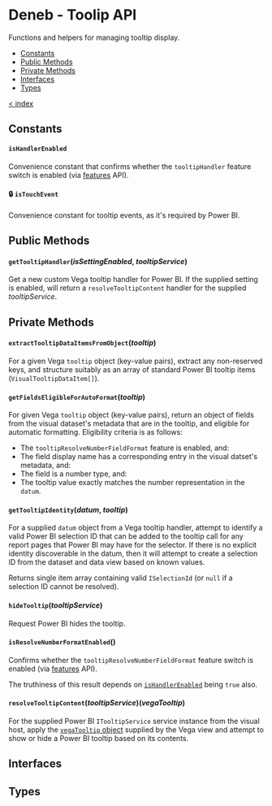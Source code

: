 # Deneb - Toolip API

Functions and helpers for managing tooltip display.

-   [Constants](#constants)
-   [Public Methods](#public-methods)
-   [Private Methods](#private-methods)
-   [Interfaces](#interfaces)
-   [Types](#types)

[< index](../README.md)

## Constants

#### `isHandlerEnabled`

Convenience constant that confirms whether the `tooltipHandler` feature switch is enabled (via [features](../features/README.md) API).

#### 🔒 `isTouchEvent`

Convenience constant for tooltip events, as it's required by Power BI.

## Public Methods

#### `getTooltipHandler`(_isSettingEnabled_, _tooltipService_)

Get a new custom Vega tooltip handler for Power BI. If the supplied setting is enabled, will return a `resolveTooltipContent` handler for the supplied _tooltipService_.

## Private Methods

#### `extractTooltipDataItemsFromObject`(_tooltip_)

For a given Vega `tooltip` object (key-value pairs), extract any non-reserved keys, and structure suitably as an array of standard Power BI tooltip items (`VisualTooltipDataItem[]`).

#### `getFieldsEligibleForAutoFormat`(_tooltip_)

For given Vega `tooltip` object (key-value pairs), return an object of fields from the visual dataset's metadata that are in the tooltip, and eligible for automatic formatting. Eligibility criteria is as follows:

-   The `tooltipResolveNumberFieldFormat` feature is enabled, and:
-   The field display name has a corresponding entry in the visual datset's metadata, and:
-   The field is a number type, and:
-   The tooltip value exactly matches the number representation in the `datum`.

#### `getTooltipIdentity`(_datum_, _tooltip_)

For a supplied `datum` object from a Vega tooltip handler, attempt to identify a valid Power BI selection ID that can be added to the tooltip call for any report pages that Power BI may have for the selector. If there is no explicit identity discoverable in the datum, then it will attempt to create a selection ID from the dataset and data view based on known values.

Returns single item array containing valid `ISelectionId` (or `null` if a selection ID cannot be resolved).

#### `hideTooltip`(_tooltipService_)

Request Power BI hides the tooltip.

#### `isResolveNumberFormatEnabled`()

Confirms whether the `tooltipResolveNumberFieldFormat` feature switch is enabled (via [features](../features/README.md) API).

The truthiness of this result depends on [`isHandlerEnabled`](#tooltipishandlerenabled) being `true` also.

#### `resolveTooltipContent`(_tooltipService_)(_vegaTooltip_)

For the supplied Power BI `ITooltipService` service instance from the visual host, apply the [`vegaTooltip` object](https://github.com/vega/vega-tooltip/blob/master/docs/APIs.md) supplied by the Vega view and attempt to show or hide a Power BI tooltip based on its contents.

## Interfaces

## Types
